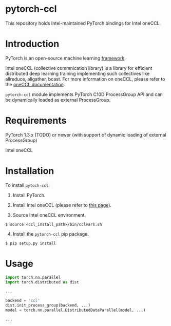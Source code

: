 # pytorch-ccl

This repository holds Intel-maintained PyTorch bindings for Intel oneCCL.


# Introduction

PyTorch is an open-source machine learning [framework](https://github.com/pytorch/pytorch).

Intel oneCCL (collective commnication library) is a library for efficient distributed deep learning training implementing such collectives like allreduce, allgather, bcast. For more information on oneCCL, please refer to the [oneCCL documentation](TODO).

`pytorch-ccl` module implements PyTorch C10D ProcessGroup API and can be dynamically loaded as external ProcessGroup.


# Requirements

PyTorch 1.3.x (TODO) or newer (with support of dynamic loading of external ProcessGroup)

Intel oneCCL


# Installation

To install `pytoch-ccl`:

1. Install PyTorch.

2. Install Intel oneCCL (please refer to [this page](TODO>)).

3. Source Intel oneCCL environment.

```
$ source <ccl_install_path>/bin/cclvars.sh
```

4. Install the `pytorch-ccl` pip package.

```
$ pip setup.py install 
```


# Usage

```python
import torch.nn.parallel
import torch.distributed as dist

...

backend = 'ccl'
dist.init_process_group(backend, ...)
model = torch.nn.parallel.DistributedDataParallel(model, ...)

...

```
